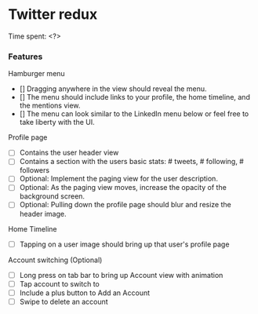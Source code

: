 # Twitter redux

Time spent: <?>

### Features

Hamburger menu
- [] Dragging anywhere in the view should reveal the menu.
- [] The menu should include links to your profile, the home timeline, and the mentions view.
- [] The menu can look similar to the LinkedIn menu below or feel free to take liberty with the UI.

Profile page
- [ ] Contains the user header view
- [ ] Contains a section with the users basic stats: # tweets, # following, # followers
- [ ] Optional: Implement the paging view for the user description.
- [ ] Optional: As the paging view moves, increase the opacity of the background screen. 
- [ ] Optional: Pulling down the profile page should blur and resize the header image.

Home Timeline
- [ ] Tapping on a user image should bring up that user's profile page

Account switching (Optional)
- [ ] Long press on tab bar to bring up Account view with animation
- [ ] Tap account to switch to
- [ ] Include a plus button to Add an Account
- [ ] Swipe to delete an account
